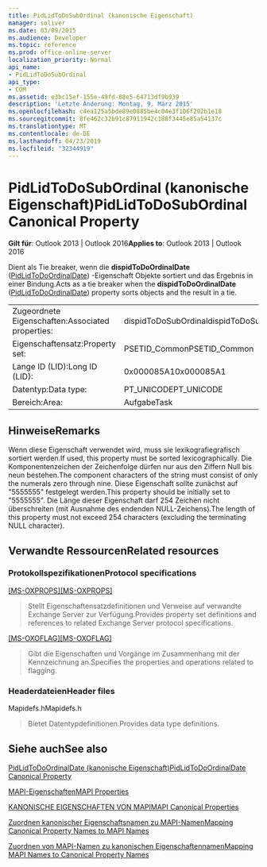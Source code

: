 ```yaml
---
title: PidLidToDoSubOrdinal (kanonische Eigenschaft)
manager: soliver
ms.date: 03/09/2015
ms.audience: Developer
ms.topic: reference
ms.prod: office-online-server
localization_priority: Normal
api_name:
- PidLidToDoSubOrdinal
api_type:
- COM
ms.assetid: e3bc15ef-155e-49fd-88e5-64713df9b939
description: 'Letzte Änderung: Montag, 9. März 2015'
ms.openlocfilehash: c4ea125a5bde89e0885be4c04e3f106f202b1e18
ms.sourcegitcommit: 8fe462c32b91c87911942c188f3445e85a54137c
ms.translationtype: MT
ms.contentlocale: de-DE
ms.lasthandoff: 04/23/2019
ms.locfileid: "32344919"
---
```

# <a name="pidlidtodosubordinal-canonical-property"></a><span data-ttu-id="93c7b-103">PidLidToDoSubOrdinal (kanonische Eigenschaft)</span><span class="sxs-lookup"><span data-stu-id="93c7b-103">PidLidToDoSubOrdinal Canonical Property</span></span>

  
  
<span data-ttu-id="93c7b-104">**Gilt für**: Outlook 2013 | Outlook 2016</span><span class="sxs-lookup"><span data-stu-id="93c7b-104">**Applies to**: Outlook 2013 | Outlook 2016</span></span> 
  
<span data-ttu-id="93c7b-105">Dient als Tie breaker, wenn die **dispidToDoOrdinalDate** ([PidLidToDoOrdinalDate](pidlidtodoordinaldate-canonical-property.md)) -Eigenschaft Objekte sortiert und das Ergebnis in einer Bindung.</span><span class="sxs-lookup"><span data-stu-id="93c7b-105">Acts as a tie breaker when the **dispidToDoOrdinalDate** ([PidLidToDoOrdinalDate](pidlidtodoordinaldate-canonical-property.md)) property sorts objects and the result in a tie.</span></span>
  
|||
|:-----|:-----|
|<span data-ttu-id="93c7b-106">Zugeordnete Eigenschaften:</span><span class="sxs-lookup"><span data-stu-id="93c7b-106">Associated properties:</span></span>  <br/> |<span data-ttu-id="93c7b-107">dispidToDoSubOrdinal</span><span class="sxs-lookup"><span data-stu-id="93c7b-107">dispidToDoSubOrdinal</span></span>  <br/> |
|<span data-ttu-id="93c7b-108">Eigenschaftensatz:</span><span class="sxs-lookup"><span data-stu-id="93c7b-108">Property set:</span></span>  <br/> |<span data-ttu-id="93c7b-109">PSETID_Common</span><span class="sxs-lookup"><span data-stu-id="93c7b-109">PSETID_Common</span></span>  <br/> |
|<span data-ttu-id="93c7b-110">Lange ID (LID):</span><span class="sxs-lookup"><span data-stu-id="93c7b-110">Long ID (LID):</span></span>  <br/> |<span data-ttu-id="93c7b-111">0x000085A1</span><span class="sxs-lookup"><span data-stu-id="93c7b-111">0x000085A1</span></span>  <br/> |
|<span data-ttu-id="93c7b-112">Datentyp:</span><span class="sxs-lookup"><span data-stu-id="93c7b-112">Data type:</span></span>  <br/> |<span data-ttu-id="93c7b-113">PT_UNICODE</span><span class="sxs-lookup"><span data-stu-id="93c7b-113">PT_UNICODE</span></span>  <br/> |
|<span data-ttu-id="93c7b-114">Bereich:</span><span class="sxs-lookup"><span data-stu-id="93c7b-114">Area:</span></span>  <br/> |<span data-ttu-id="93c7b-115">Aufgabe</span><span class="sxs-lookup"><span data-stu-id="93c7b-115">Task</span></span>  <br/> |
   
## <a name="remarks"></a><span data-ttu-id="93c7b-116">Hinweise</span><span class="sxs-lookup"><span data-stu-id="93c7b-116">Remarks</span></span>

<span data-ttu-id="93c7b-117">Wenn diese Eigenschaft verwendet wird, muss sie lexikografiegrafisch sortiert werden.</span><span class="sxs-lookup"><span data-stu-id="93c7b-117">If used, this property must be sorted lexicographically.</span></span> <span data-ttu-id="93c7b-118">Die Komponentenzeichen der Zeichenfolge dürfen nur aus den Ziffern Null bis neun bestehen.</span><span class="sxs-lookup"><span data-stu-id="93c7b-118">The component characters of the string must consist of only the numerals zero through nine.</span></span> <span data-ttu-id="93c7b-119">Diese Eigenschaft sollte zunächst auf "5555555" festgelegt werden.</span><span class="sxs-lookup"><span data-stu-id="93c7b-119">This property should be initially set to "5555555".</span></span> <span data-ttu-id="93c7b-120">Die Länge dieser Eigenschaft darf 254 Zeichen nicht überschreiten (mit Ausnahme des endenden NULL-Zeichens).</span><span class="sxs-lookup"><span data-stu-id="93c7b-120">The length of this property must not exceed 254 characters (excluding the terminating NULL character).</span></span>
  
## <a name="related-resources"></a><span data-ttu-id="93c7b-121">Verwandte Ressourcen</span><span class="sxs-lookup"><span data-stu-id="93c7b-121">Related resources</span></span>

### <a name="protocol-specifications"></a><span data-ttu-id="93c7b-122">Protokollspezifikationen</span><span class="sxs-lookup"><span data-stu-id="93c7b-122">Protocol specifications</span></span>

<span data-ttu-id="93c7b-123">[[MS-OXPROPS]](https://msdn.microsoft.com/library/f6ab1613-aefe-447d-a49c-18217230b148%28Office.15%29.aspx)</span><span class="sxs-lookup"><span data-stu-id="93c7b-123">[[MS-OXPROPS]](https://msdn.microsoft.com/library/f6ab1613-aefe-447d-a49c-18217230b148%28Office.15%29.aspx)</span></span>
  
> <span data-ttu-id="93c7b-124">Stellt Eigenschaftensatzdefinitionen und Verweise auf verwandte Exchange Server zur Verfügung.</span><span class="sxs-lookup"><span data-stu-id="93c7b-124">Provides property set definitions and references to related Exchange Server protocol specifications.</span></span>
    
<span data-ttu-id="93c7b-125">[[MS-OXOFLAG]](https://msdn.microsoft.com/library/f1e50be4-ed30-4c2a-b5cb-8ff3aaaf9b91%28Office.15%29.aspx)</span><span class="sxs-lookup"><span data-stu-id="93c7b-125">[[MS-OXOFLAG]](https://msdn.microsoft.com/library/f1e50be4-ed30-4c2a-b5cb-8ff3aaaf9b91%28Office.15%29.aspx)</span></span>
  
> <span data-ttu-id="93c7b-126">Gibt die Eigenschaften und Vorgänge im Zusammenhang mit der Kennzeichnung an.</span><span class="sxs-lookup"><span data-stu-id="93c7b-126">Specifies the properties and operations related to flagging.</span></span>
    
### <a name="header-files"></a><span data-ttu-id="93c7b-127">Headerdateien</span><span class="sxs-lookup"><span data-stu-id="93c7b-127">Header files</span></span>

<span data-ttu-id="93c7b-128">Mapidefs.h</span><span class="sxs-lookup"><span data-stu-id="93c7b-128">Mapidefs.h</span></span>
  
> <span data-ttu-id="93c7b-129">Bietet Datentypdefinitionen.</span><span class="sxs-lookup"><span data-stu-id="93c7b-129">Provides data type definitions.</span></span>
    
## <a name="see-also"></a><span data-ttu-id="93c7b-130">Siehe auch</span><span class="sxs-lookup"><span data-stu-id="93c7b-130">See also</span></span>



[<span data-ttu-id="93c7b-131">PidLidToDoOrdinalDate (kanonische Eigenschaft)</span><span class="sxs-lookup"><span data-stu-id="93c7b-131">PidLidToDoOrdinalDate Canonical Property</span></span>](pidlidtodoordinaldate-canonical-property.md)


[<span data-ttu-id="93c7b-132">MAPI-Eigenschaften</span><span class="sxs-lookup"><span data-stu-id="93c7b-132">MAPI Properties</span></span>](mapi-properties.md)
  
[<span data-ttu-id="93c7b-133">KANONISCHE EIGENSCHAFTEN VON MAPI</span><span class="sxs-lookup"><span data-stu-id="93c7b-133">MAPI Canonical Properties</span></span>](mapi-canonical-properties.md)
  
[<span data-ttu-id="93c7b-134">Zuordnen kanonischer Eigenschaftsnamen zu MAPI-Namen</span><span class="sxs-lookup"><span data-stu-id="93c7b-134">Mapping Canonical Property Names to MAPI Names</span></span>](mapping-canonical-property-names-to-mapi-names.md)
  
[<span data-ttu-id="93c7b-135">Zuordnen von MAPI-Namen zu kanonischen Eigenschaftennamen</span><span class="sxs-lookup"><span data-stu-id="93c7b-135">Mapping MAPI Names to Canonical Property Names</span></span>](mapping-mapi-names-to-canonical-property-names.md)

